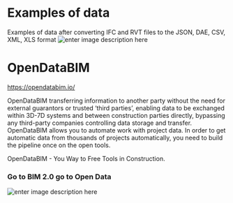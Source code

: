 
# Examples of data 

Examples of data after converting IFC and RVT files to the JSON, DAE, CSV, XML, XLS format
![enter image description here](https://opendatabim.io/wp-content/uploads/2022/09/rvt_ifc_projects.jpg)



# OpenDataBIM

https://opendatabim.io/

OpenDataBIM transferring information to another party without the need for external guarantors or trusted ‘third parties’, enabling data to be exchanged within 3D-7D systems and between construction parties directly, bypassing any third-party companies controlling data storage and transfer. OpenDataBIM allows you to automate work with project data. In order to get automatic data from thousands of projects automatically, you need to build the pipeline once on the open tools.

OpenDataBIM - You Way to Free Tools in Construction.

### Go to  BIM 2.0  go to  Open Data
![enter image description here](https://opendatabim.io/wp-content/uploads/2021/10/BIM20.jpg)
